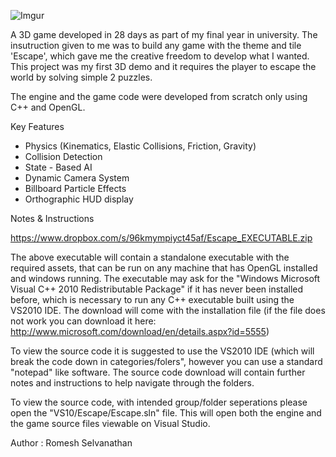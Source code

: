 ![Imgur](http://i.imgur.com/9JuVdHO.jpg)

A 3D game developed in 28 days as part of my final year in university. The insutruction given to me was to build any game with the theme 
and tile 'Escape', which gave me the creative freedom to develop what I wanted. This project was my first 3D demo and it requires 
the player to escape the world by solving simple 2 puzzles. 

The engine and the game code were developed from scratch only using C++ and OpenGL.

Key Features
- Physics (Kinematics, Elastic Collisions, Friction, Gravity) 
- Collision Detection 
- State - Based AI 
- Dynamic Camera System
- Billboard Particle Effects 
- Orthographic HUD display 

Notes & Instructions

https://www.dropbox.com/s/96kmympiyct45af/Escape_EXECUTABLE.zip

The above executable will contain a standalone executable with the required assets, that can be run on any machine 
that has OpenGL installed and windows running. The executable may ask for the "Windows Microsoft Visual C++ 2010 Redistributable Package" 
if it has never been installed before, which is necessary to run any C++ executable built using the VS2010 IDE. The download will come 
with the installation file (if the file does not work you can download it here: http://www.microsoft.com/download/en/details.aspx?id=5555) 

To view the source code it is suggested to use the VS2010 IDE (which will break the code down in categories/folers", however you can use 
a standard "notepad" like software. The source code download will contain further notes and instructions to help navigate through the 
folders.

To view the source code, with intended group/folder seperations please open the "VS10/Escape/Escape.sln" file. 
This will open both the engine and the game source files viewable on Visual Studio.

Author : Romesh Selvanathan
